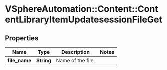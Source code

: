 # VSphereAutomation::Content::ContentLibraryItemUpdatesessionFileGet

## Properties
Name | Type | Description | Notes
------------ | ------------- | ------------- | -------------
**file_name** | **String** | Name of the file. | 



